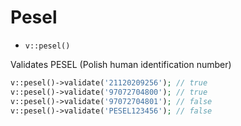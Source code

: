 # Pesel

- `v::pesel()`

Validates PESEL (Polish human identification number)

```php
v::pesel()->validate('21120209256'); // true
v::pesel()->validate('97072704800'); // true
v::pesel()->validate('97072704801'); // false
v::pesel()->validate('PESEL123456'); // false

```
